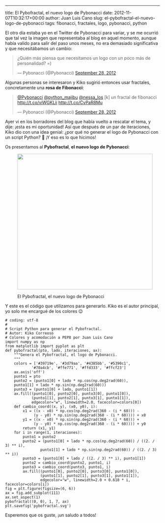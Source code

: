 ---
title: El Pybofractal, el nuevo logo de Pybonacci
date: 2012-11-07T10:32:17+00:00
author: Juan Luis Cano
slug: el-pybofractal-el-nuevo-logo-de-pybonacci
tags: fibonacci, fractales, logo, pybonacci, python

El otro día estaba yo en el Twitter de Pybonacci para variar, y se me ocurrió que tal vez la imagen que representaba al blog en aquel momento, aunque había valido para salir del paso unos meses, no era demasiado significativa y que necesitábamos un cambio:

<blockquote class="twitter-tweet" width="550">
  <p>
    ¿Quién más piensa que necesitamos un logo con un poco más de personalidad? =)
  </p>
  
  <p>
    &mdash; Pybonacci (@Pybonacci) <a href="https://twitter.com/Pybonacci/statuses/251580091757387776">September 28, 2012</a>
  </p>
</blockquote>



Algunas personas se interesaron y Kiko sugirió entonces usar fractales, concretamente una **rosa de Fibonacci**:

<blockquote class="twitter-tweet" width="550">
  <p>
    <a href="https://twitter.com/Pybonacci">@Pybonacci</a> <a href="https://twitter.com/python_majibu">@python_majibu</a> <a href="https://twitter.com/nessa_los">@nessa_los</a> [k] un fractal de fibonacci <a href="http://t.co/viWGKLii">http://t.co/viWGKLii</a> <a href="http://t.co/CvPaR8Mu">http://t.co/CvPaR8Mu</a>
  </p>
  
  <p>
    &mdash; Pybonacci (@Pybonacci) <a href="https://twitter.com/Pybonacci/statuses/251707454637883392">September 28, 2012</a>
  </p>
</blockquote>



Ayer vi en los borradores del blog que había vuelto a rescatar el tema, y dije: ¡esta es mi oportunidad! Así que después de un par de iteraciones, Kiko dio con una idea genial: ¿por qué no generar el logo de Pybonacci con un script Python? 🙂 ¡Y eso es lo que hicimos!

Os presentamos al **Pybofractal**, **el nuevo logo de Pybonacci**:<figure id="attachment_1205" style="width: 440px" class="wp-caption aligncenter">

[<img class=" wp-image-1205 " title="Pybofractal" alt="" src="http://pybonacci.org/wp-content/uploads/2012/11/pybofractal1.png" height="440" width="440" srcset="https://pybonacci.es/wp-content/uploads/2012/11/pybofractal1.png 550w, https://pybonacci.es/wp-content/uploads/2012/11/pybofractal1-150x150.png 150w, https://pybonacci.es/wp-content/uploads/2012/11/pybofractal1-300x300.png 300w" sizes="(max-width: 440px) 100vw, 440px" />](http://pybonacci.org/wp-content/uploads/2012/11/pybofractal1.png)<figcaption class="wp-caption-text">El Pybofractal, el nuevo logo de Pybonacci</figcaption></figure> 

<!--more-->

Y este es el código que utilizamos para generarlo. Kiko es el autor principal, yo solo me encargué de los colores 😉

<pre><code class="language-python"># coding: utf-8
#
# Script Python para generar el Pybofractal.
# Autor: Kiko Correoso
# Colores y acomodación a PEP8 por Juan Luis Cano
import numpy as np
from matplotlib import pyplot as plt
def pybofractal(pto, lado, iteraciones, ax):
    """Genera el Pybofractal, el logo de Pybonacci.
    """
    colors = ['#39719e', '#3d79aa', '#4385bb', '#5390c1',
            '#70a4cb', '#ffe771', '#ffd333', '#ffcf23']
    ax.axis('off')
    punto1 = pto
    punto2 = (punto1[0] + lado * np.cos(np.deg2rad(60)),
    punto1[1] + lado * np.sin(np.deg2rad(60)))
    punto3 = (punto1[0] + lado, punto1[1])
    ax.fill((punto1[0], punto2[0], punto3[0], punto1[0]),
            (punto1[1], punto2[1], punto3[1], punto1[1]),
            edgecolor="w", linewidth=2.0, facecolor=colors[0])
    def cambio_coord((x, y), (x0, y0), i):
        x1 = ((x - x0) * np.cos(np.deg2rad(360 - (i * 60))) -
             (y - y0) * np.sin(np.deg2rad(360 - (i * 60)))) + x0
        y1 = ((x - x0) * np.sin(np.deg2rad(360 - (i * 60))) +
             (y - y0) * np.cos(np.deg2rad(360 - (i * 60)))) + y0
        return (x1, y1)
    for i in range(1, iteraciones):
        punto1 = punto2
        punto2 = (punto1[0] + lado * np.cos(np.deg2rad(60)) / ((2. / 3) ** i),
                punto1[1] + lado * np.sin(np.deg2rad(60)) / ((2. / 3) ** i))
        punto3 = (punto1[0] + lado / ((2. / 3) ** i), punto1[1])
        punto2 = cambio_coord(punto2, punto1, i)
        punto3 = cambio_coord(punto3, punto1, i)
        ax.fill((punto1[0], punto2[0], punto3[0], punto1[0]),
                (punto1[1], punto2[1], punto3[1], punto1[1]),
                edgecolor="w", linewidth=2.0 + 0.618 * i, facecolor=colors[i])
fig = plt.figure(figsize=(6, 6))
ax = fig.add_subplot(111)
ax.set_aspect(1)
pybofractal((0, 0), 1, 7, ax)
plt.savefig('pybofractal.svg')</code></pre>

Esperemos que os guste, ¡un saludo a todos!